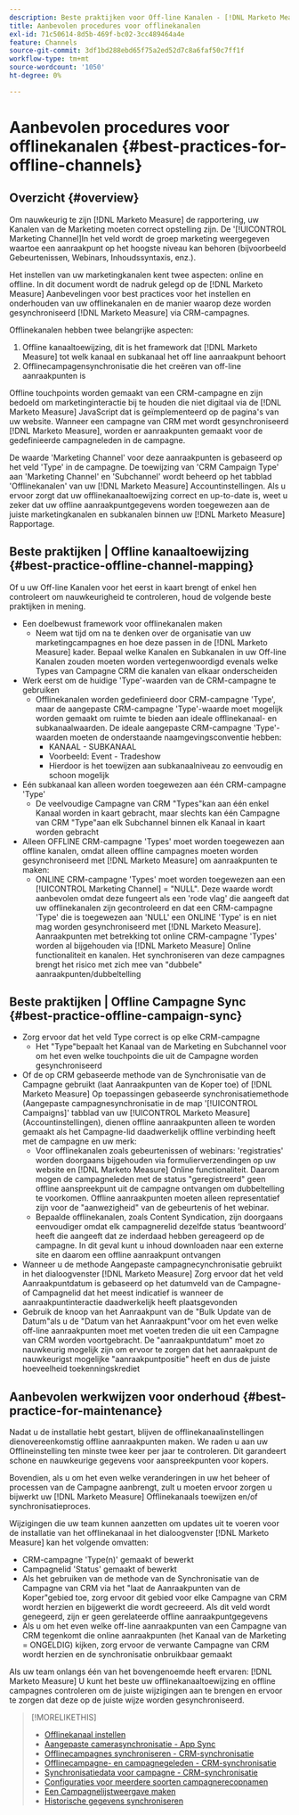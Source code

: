 ```yaml
---
description: Beste praktijken voor Off-line Kanalen - [!DNL Marketo Measure] - Productdocumentatie
title: Aanbevolen procedures voor offlinekanalen
exl-id: 71c50614-8d5b-469f-bc02-3cc489464a4e
feature: Channels
source-git-commit: 3df1bd288ebd65f75a2ed52d7c8a6faf50c7ff1f
workflow-type: tm+mt
source-wordcount: '1050'
ht-degree: 0%

---
```


# Aanbevolen procedures voor offlinekanalen {#best-practices-for-offline-channels}

## Overzicht {#overview}

Om nauwkeurig te zijn [!DNL Marketo Measure] de rapportering, uw Kanalen van de Marketing moeten correct opstelling zijn. De &#39;[!UICONTROL Marketing Channel]In het veld wordt de groep marketing weergegeven waartoe een aanraakpunt op het hoogste niveau kan behoren (bijvoorbeeld Gebeurtenissen, Webinars, Inhoudssyntaxis, enz.).

Het instellen van uw marketingkanalen kent twee aspecten: online en offline. In dit document wordt de nadruk gelegd op de [!DNL Marketo Measure] Aanbevelingen voor best practices voor het instellen en onderhouden van uw offlinekanalen en de manier waarop deze worden gesynchroniseerd [!DNL Marketo Measure] via CRM-campagnes.

Offlinekanalen hebben twee belangrijke aspecten:

1. Offline kanaaltoewijzing, dit is het framework dat [!DNL Marketo Measure] tot welk kanaal en subkanaal het off line aanraakpunt behoort
1. Offlinecampagensynchronisatie die het creëren van off-line aanraakpunten is

Offline touchpoints worden gemaakt van een CRM-campagne en zijn bedoeld om marketinginteractie bij te houden die niet digitaal via de [!DNL Marketo Measure] JavaScript dat is geïmplementeerd op de pagina&#39;s van uw website. Wanneer een campagne van CRM met wordt gesynchroniseerd [!DNL Marketo Measure], worden er aanraakpunten gemaakt voor de gedefinieerde campagneleden in de campagne.

De waarde &#39;Marketing Channel&#39; voor deze aanraakpunten is gebaseerd op het veld &#39;Type&#39; in de campagne. De toewijzing van &#39;CRM Campaign Type&#39; aan &#39;Marketing Channel&#39; en &#39;Subchannel&#39; wordt beheerd op het tabblad &#39;Offlinekanalen&#39; van uw [!DNL Marketo Measure] Accountinstellingen. Als u ervoor zorgt dat uw offlinekanaaltoewijzing correct en up-to-date is, weet u zeker dat uw offline aanraakpuntgegevens worden toegewezen aan de juiste marketingkanalen en subkanalen binnen uw [!DNL Marketo Measure] Rapportage.

## Beste praktijken | Offline kanaaltoewijzing {#best-practice-offline-channel-mapping}

Of u uw Off-line Kanalen voor het eerst in kaart brengt of enkel hen controleert om nauwkeurigheid te controleren, houd de volgende beste praktijken in mening.

* Een doelbewust framework voor offlinekanalen maken
   * Neem wat tijd om na te denken over de organisatie van uw marketingcampagnes en hoe deze passen in de [!DNL Marketo Measure] kader. Bepaal welke Kanalen en Subkanalen in uw Off-line Kanalen zouden moeten worden vertegenwoordigd evenals welke Types van Campagne CRM die kanalen van elkaar onderscheiden
* Werk eerst om de huidige &#39;Type&#39;-waarden van de CRM-campagne te gebruiken
   * Offlinekanalen worden gedefinieerd door CRM-campagne &#39;Type&#39;, maar de aangepaste CRM-campagne &#39;Type&#39;-waarde moet mogelijk worden gemaakt om ruimte te bieden aan ideale offlinekanaal- en subkanaalwaarden. De ideale aangepaste CRM-campagne &#39;Type&#39;-waarden moeten de onderstaande naamgevingsconventie hebben:
      * KANAAL - SUBKANAAL
      * Voorbeeld: Event - Tradeshow
      * Hierdoor is het toewijzen aan subkanaalniveau zo eenvoudig en schoon mogelijk
* Eén subkanaal kan alleen worden toegewezen aan één CRM-campagne &#39;Type&#39;
   * De veelvoudige Campagne van CRM &quot;Types&quot;kan aan één enkel Kanaal worden in kaart gebracht, maar slechts kan één Campagne van CRM &quot;Type&quot;aan elk Subchannel binnen elk Kanaal in kaart worden gebracht
* Alleen OFFLINE CRM-campagne &#39;Types&#39; moet worden toegewezen aan offline kanalen, omdat alleen offline campagnes moeten worden gesynchroniseerd met [!DNL Marketo Measure] om aanraakpunten te maken:
   * ONLINE CRM-campagne &#39;Types&#39; moet worden toegewezen aan een [!UICONTROL Marketing Channel] = &quot;NULL&quot;. Deze waarde wordt aanbevolen omdat deze fungeert als een &#39;rode vlag&#39; die aangeeft dat uw offlinekanalen zijn gecontroleerd en dat een CRM-campagne &#39;Type&#39; die is toegewezen aan &#39;NULL&#39; een ONLINE &#39;Type&#39; is en niet mag worden gesynchroniseerd met [!DNL Marketo Measure]. Aanraakpunten met betrekking tot online CRM-campagne &#39;Types&#39; worden al bijgehouden via [!DNL Marketo Measure] Online functionaliteit en kanalen. Het synchroniseren van deze campagnes brengt het risico met zich mee van &quot;dubbele&quot; aanraakpunten/dubbeltelling

## Beste praktijken | Offline Campagne Sync {#best-practice-offline-campaign-sync}

* Zorg ervoor dat het veld Type correct is op elke CRM-campagne
   * Het &quot;Type&quot;bepaalt het Kanaal van de Marketing en Subchannel voor om het even welke touchpoints die uit de Campagne worden gesynchroniseerd
* Of de op CRM gebaseerde methode van de Synchronisatie van de Campagne gebruikt (laat Aanraakpunten van de Koper toe) of [!DNL Marketo Measure] Op toepassingen gebaseerde synchronisatiemethode (Aangepaste campagnesynchronisatie in de map &#39;[!UICONTROL Campaigns]&#39; tabblad van uw [!UICONTROL Marketo Measure] (Accountinstellingen), dienen offline aanraakpunten alleen te worden gemaakt als het Campagne-lid daadwerkelijk offline verbinding heeft met de campagne en uw merk:
   * Voor offlinekanalen zoals gebeurtenissen of webinars: &#39;registraties&#39; worden doorgaans bijgehouden via formulierverzendingen op uw website en [!DNL Marketo Measure] Online functionaliteit. Daarom mogen de campagneleden met de status &quot;geregistreerd&quot; geen offline aanspreekpunt uit de campagne ontvangen om dubbeltelling te voorkomen. Offline aanraakpunten moeten alleen representatief zijn voor de &quot;aanwezigheid&quot; van de gebeurtenis of het webinar.
   * Bepaalde offlinekanalen, zoals Content Syndication, zijn doorgaans eenvoudiger omdat elk campagnerelid dezelfde status ‘beantwoord’ heeft die aangeeft dat ze inderdaad hebben gereageerd op de campagne. In dit geval kunt u inhoud downloaden naar een externe site en daarom een offline aanraakpunt ontvangen
* Wanneer u de methode Aangepaste campagnecynchronisatie gebruikt in het dialoogvenster [!DNL Marketo Measure] Zorg ervoor dat het veld Aanraakpuntdatum is gebaseerd op het datumveld van de Campagne- of Campagnelid dat het meest indicatief is wanneer de aanraakpuntinteractie daadwerkelijk heeft plaatsgevonden
* Gebruik de knoop van het Aanraakpunt van de &quot;Bulk Update van de Datum&quot;als u de &quot;Datum van het Aanraakpunt&quot;voor om het even welke off-line aanraakpunten moet met voeten treden die uit een Campagne van CRM worden voortgebracht. De &quot;aanraakpuntdatum&quot; moet zo nauwkeurig mogelijk zijn om ervoor te zorgen dat het aanraakpunt de nauwkeurigst mogelijke &quot;aanraakpuntpositie&quot; heeft en dus de juiste hoeveelheid toekenningskrediet

## Aanbevolen werkwijzen voor onderhoud {#best-practice-for-maintenance}

Nadat u de installatie hebt gestart, blijven de offlinekanaalinstellingen dienovereenkomstig offline aanraakpunten maken. We raden u aan uw Offlineinstelling ten minste twee keer per jaar te controleren. Dit garandeert schone en nauwkeurige gegevens voor aanspreekpunten voor kopers.

Bovendien, als u om het even welke veranderingen in uw het beheer of processen van de Campagne aanbrengt, zult u moeten ervoor zorgen u bijwerkt uw [!DNL Marketo Measure] Offlinekanaals toewijzen en/of synchronisatieproces.

Wijzigingen die uw team kunnen aanzetten om updates uit te voeren voor de installatie van het offlinekanaal in het dialoogvenster [!DNL Marketo Measure] kan het volgende omvatten:

* CRM-campagne &#39;Type(n)&#39; gemaakt of bewerkt
* Campagnelid &#39;Status&#39; gemaakt of bewerkt
* Als het gebruiken van de methode van de Synchronisatie van de Campagne van CRM via het &quot;laat de Aanraakpunten van de Koper&quot;gebied toe, zorg ervoor dit gebied voor elke Campagne van CRM wordt herzien en bijgewerkt die wordt gecreeerd. Als dit veld wordt genegeerd, zijn er geen gerelateerde offline aanraakpuntgegevens
* Als u om het even welke off-line aanraakpunten van een Campagne van CRM tegenkomt die online aanraakpunten (het Kanaal van de Marketing = ONGELDIG) kijken, zorg ervoor de verwante Campagne van CRM wordt herzien en de synchronisatie onbruikbaar gemaakt

Als uw team onlangs één van het bovengenoemde heeft ervaren: [!DNL Marketo Measure] U kunt het beste uw offlinekanaaltoewijzing en offline campagnes controleren om de juiste wijzigingen aan te brengen en ervoor te zorgen dat deze op de juiste wijze worden gesynchroniseerd.

>[!MORELIKETHIS]
>
>* [Offlinekanaal instellen](/help/channel-tracking-and-setup/offline-channels/offline-custom-channel-setup.md)
>* [Aangepaste camerasynchronisatie - App Sync](/help/channel-tracking-and-setup/offline-channels/custom-campaign-sync.md)
>* [Offlinecampagnes synchroniseren - CRM-synchronisatie](/help/channel-tracking-and-setup/offline-channels/deprecated-processes/syncing-offline-campaigns.md)
>* [Offlinecampagne- en campagnegeleden - CRM-synchronisatie](/help/channel-tracking-and-setup/offline-channels/deprecated-processes/campaigns-and-campaign-members.md)
>* [Synchronisatiedata voor campagne - CRM-synchronisatie](/help/channel-tracking-and-setup/offline-channels/deprecated-processes/campaign-sync-dates.md)
>* [Configuraties voor meerdere soorten campagnerecopnamen](/help/channel-tracking-and-setup/offline-channels/configurations-for-multiple-campaign-record-types.md)
>* [Een Campagnelijstweergave maken](/help/channel-tracking-and-setup/offline-channels/deprecated-processes/creating-a-campaign-list-view-for-salesforce-campaigns.md)
>* [Historische gegevens synchroniseren](/help/channel-tracking-and-setup/offline-channels/deprecated-processes/syncing-historical-data.md)
